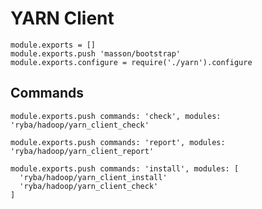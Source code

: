 
# YARN Client

    module.exports = []
    module.exports.push 'masson/bootstrap'
    module.exports.configure = require('./yarn').configure

## Commands

    module.exports.push commands: 'check', modules: 'ryba/hadoop/yarn_client_check'

    module.exports.push commands: 'report', modules: 'ryba/hadoop/yarn_client_report'

    module.exports.push commands: 'install', modules: [
      'ryba/hadoop/yarn_client_install'
      'ryba/hadoop/yarn_client_check'
    ]

